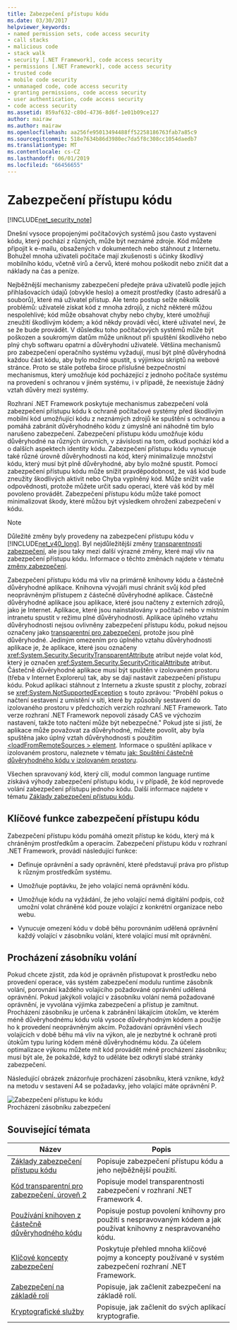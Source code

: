 ```yaml
---
title: Zabezpečení přístupu kódu
ms.date: 03/30/2017
helpviewer_keywords:
- named permission sets, code access security
- call stacks
- malicious code
- stack walk
- security [.NET Framework], code access security
- permissions [.NET Framework], code access security
- trusted code
- mobile code security
- unmanaged code, code access security
- granting permissions, code access security
- user authentication, code access security
- code access security
ms.assetid: 859af632-c80d-4736-8d6f-1e01b09ce127
author: mairaw
ms.author: mairaw
ms.openlocfilehash: aa256fe95013494488ff52258186763fab7a85c9
ms.sourcegitcommit: 518e7634b86d3980ec7da5f8c308cc1054daedb7
ms.translationtype: MT
ms.contentlocale: cs-CZ
ms.lasthandoff: 06/01/2019
ms.locfileid: "66456655"
---
```

# <a name="code-access-security"></a>Zabezpečení přístupu kódu
[!INCLUDE[net_security_note](../../../includes/net-security-note-md.md)]  
  
 Dnešní vysoce propojenými počítačových systémů jsou často vystaveni kódu, který pochází z různých, může být neznámé zdroje. Kód můžete připojit k e-mailu, obsažených v dokumentech nebo stáhnout z Internetu. Bohužel mnoha uživateli počítače mají zkušenosti s účinky škodlivý mobilního kódu, včetně virů a červů, které mohou poškodit nebo zničit dat a náklady na čas a peníze.  
  
 Nejběžnější mechanismy zabezpečení předejte práva uživatelů podle jejich přihlašovacích údajů (obvykle heslo) a omezit prostředky (často adresářů a souborů), které má uživatel přístup. Ale tento postup selže několik problémů: uživatelé získat kód z mnoha zdrojů, z nichž některé můžou nespolehlivé; kód může obsahovat chyby nebo chyby, které umožňují zneužití škodlivým kódem; a kód někdy provádí věcí, které uživatel neví, že se že bude provádět. V důsledku toho počítačových systémů může být poškozen a soukromým datům může uniknout při spuštění škodlivého nebo plný chyb softwaru opatrní a důvěryhodní uživatelé. Většina mechanismů pro zabezpečení operačního systému vyžadují, musí být plně důvěryhodná každou část kódu, aby bylo možné spustit, s výjimkou skriptů na webové stránce. Proto se stále potřeba široce příslušné bezpečnostní mechanismus, který umožňuje kód pocházející z jednoho počítače systému na provedení s ochranou v jiném systému, i v případě, že neexistuje žádný vztah důvěry mezi systémy.  
  
 Rozhraní .NET Framework poskytuje mechanismus zabezpečení volá zabezpečení přístupu kódu k ochraně počítačové systémy před škodlivým mobilní kód umožňující kódu z neznámých zdrojů ke spuštění s ochranou a pomáhá zabránit důvěryhodného kódu z úmyslně ani náhodně tím bylo narušeno zabezpečení. Zabezpečení přístupu kódu umožňuje kódu důvěryhodné na různých úrovních, v závislosti na tom, odkud pochází kód a o dalších aspektech identity kódu. Zabezpečení přístupu kódu vynucuje také různé úrovně důvěryhodnosti na kód, který minimalizuje množství kódu, který musí být plně důvěryhodné, aby bylo možné spustit. Pomocí zabezpečení přístupu kódu může snížit pravděpodobnost, že váš kód bude zneužity škodlivých aktivit nebo Chyba vyplněný kód. Může snížit vaše odpovědnosti, protože můžete určit sadu operací, které váš kód by měl povoleno provádět. Zabezpečení přístupu kódu může také pomoct minimalizovat škody, které můžou být výsledkem ohrožení zabezpečení v kódu.  
  
> [!NOTE]
>  Důležité změny byly provedeny na zabezpečení přístupu kódu v [!INCLUDE[net_v40_long](../../../includes/net-v40-long-md.md)]. Byl nejdůležitější změny [transparentnosti zabezpečení](../../../docs/framework/misc/security-transparent-code.md), ale jsou taky mezi další výrazné změny, které mají vliv na zabezpečení přístupu kódu. Informace o těchto změnách najdete v tématu [změny zabezpečení](../../../docs/framework/security/security-changes.md).  
  
 Zabezpečení přístupu kódu má vliv na primárně knihovny kódu a částečně důvěryhodné aplikace. Knihovna vývojáři musí chránit svůj kód před neoprávněným přístupem z částečně důvěryhodné aplikace. Částečně důvěryhodné aplikace jsou aplikace, které jsou načteny z externích zdrojů, jako je Internet. Aplikace, které jsou nainstalovány v počítači nebo v místním intranetu spustit v režimu plné důvěryhodnosti. Aplikace úplného vztahu důvěryhodnosti nejsou ovlivněny zabezpečení přístupu kódu, pokud nejsou označeny jako [transparentní pro zabezpečení](../../../docs/framework/misc/security-transparent-code.md), protože jsou plně důvěryhodné. Jediným omezením pro úplného vztahu důvěryhodnosti aplikace je, že aplikace, které jsou označeny <xref:System.Security.SecurityTransparentAttribute> atribut nejde volat kód, který je označen <xref:System.Security.SecurityCriticalAttribute> atribut. Částečně důvěryhodné aplikace musí být spuštěn v izolovaném prostoru (třeba v Internet Exploreru) tak, aby se dají nastavit zabezpečení přístupu kódu. Pokud aplikaci stáhnout z Internetu a zkuste spustit z plochy, zobrazí se <xref:System.NotSupportedException> s touto zprávou: "Proběhl pokus o načtení sestavení z umístění v síti, které by způsobily sestavení do izolovaného prostoru v předchozích verzích rozhraní .NET Framework. Tato verze rozhraní .NET Framework nepovolí zásady CAS ve výchozím nastavení, takže toto načtení může být nebezpečné." Pokud jste si jistí, že aplikace může považovat za důvěryhodné, můžete povolit, aby byla spuštěna jako úplný vztah důvěryhodnosti s použitím [ \<loadFromRemoteSources > element](../../../docs/framework/configure-apps/file-schema/runtime/loadfromremotesources-element.md). Informace o spuštění aplikace v izolovaném prostoru, naleznete v tématu [jak: Spuštění částečně důvěryhodného kódu v izolovaném prostoru](../../../docs/framework/misc/how-to-run-partially-trusted-code-in-a-sandbox.md).  
  
 Všechen spravovaný kód, který cílí, modul common language runtime získává výhody zabezpečení přístupu kódu, i v případě, že kód neprovede volání zabezpečení přístupu jednoho kódu. Další informace najdete v tématu [Základy zabezpečení přístupu kódu](../../../docs/framework/misc/code-access-security-basics.md).  
  
<a name="key_functions"></a>   
## <a name="key-functions-of-code-access-security"></a>Klíčové funkce zabezpečení přístupu kódu  
 Zabezpečení přístupu kódu pomáhá omezit přístup ke kódu, který má k chráněným prostředkům a operacím. Zabezpečení přístupu kódu v rozhraní .NET Framework, provádí následující funkce:  
  
- Definuje oprávnění a sady oprávnění, které představují práva pro přístup k různým prostředkům systému.  
  
- Umožňuje poptávku, že jeho volající nemá oprávnění kódu.  
  
- Umožňuje kódu na vyžádání, že jeho volající nemá digitální podpis, což umožní volat chráněné kód pouze volající z konkrétní organizace nebo webu.  
  
- Vynucuje omezení kódu v době běhu porovnáním udělená oprávnění každý volající v zásobníku volání, které volající musí mít oprávnění.  
  
<a name="walking_the_call_stack"></a>   
## <a name="walking-the-call-stack"></a>Procházení zásobníku volání  
 Pokud chcete zjistit, zda kód je oprávněn přistupovat k prostředku nebo provedení operace, vás systém zabezpečení modulu runtime zásobník volání, porovnání každého volajícího požadováné oprávnění udělená oprávnění. Pokud jakýkoli volající v zásobníku volání nemá požadované oprávnění, je vyvolána výjimka zabezpečení a přístup je zamítnut. Procházení zásobníku je určena k zabránění lákajícím útokům, ve kterém méně důvěryhodnému kódu volá vysoce důvěryhodným kódem a použije ho k provedení neoprávněným akcím. Požadování oprávnění všech volajících v době běhu má vliv na výkon, ale je nezbytné k ochraně proti útokům typu luring kódem méně důvěryhodnému kódu. Za účelem optimalizace výkonu můžete mít kód provádět méně procházení zásobníku; musí být ale, že pokaždé, když to uděláte bez odkrytí slabé stránky zabezpečení.  
  
 Následující obrázek znázorňuje procházení zásobníku, která vznikne, když na metodu v sestavení A4 se požadavky, jeho volající máte oprávnění P.  
  
 ![Zabezpečení přístupu ke kódu](../../../docs/framework/misc/media/slide-10a.gif "slide_10a")  
Procházení zásobníku zabezpečení  
  
<a name="related_topics"></a>   
## <a name="related-topics"></a>Související témata  
  
|Název|Popis|  
|-----------|-----------------|  
|[Základy zabezpečení přístupu kódu](../../../docs/framework/misc/code-access-security-basics.md)|Popisuje zabezpečení přístupu kódu a jeho nejběžnější použití.|  
|[Kód transparentní pro zabezpečení, úroveň 2](../../../docs/framework/misc/security-transparent-code-level-2.md)|Popisuje model transparentnosti zabezpečení v rozhraní .NET Framework 4.|  
|[Používání knihoven z částečně důvěryhodného kódu](../../../docs/framework/misc/using-libraries-from-partially-trusted-code.md)|Popisuje postup povolení knihovny pro použití s nespravovaným kódem a jak používat knihovny z nespravovaného kódu.|  
|[Klíčové koncepty zabezpečení](../../../docs/standard/security/key-security-concepts.md)|Poskytuje přehled mnoha klíčové pojmy a koncepty používané v systém zabezpečení rozhraní .NET Framework.|  
|[Zabezpečení na základě rolí](../../../docs/standard/security/role-based-security.md)|Popisuje, jak začlenit zabezpečení na základě rolí.|  
|[Kryptografické služby](../../../docs/standard/security/cryptographic-services.md)|Popisuje, jak začlenit do svých aplikací kryptografie.|

